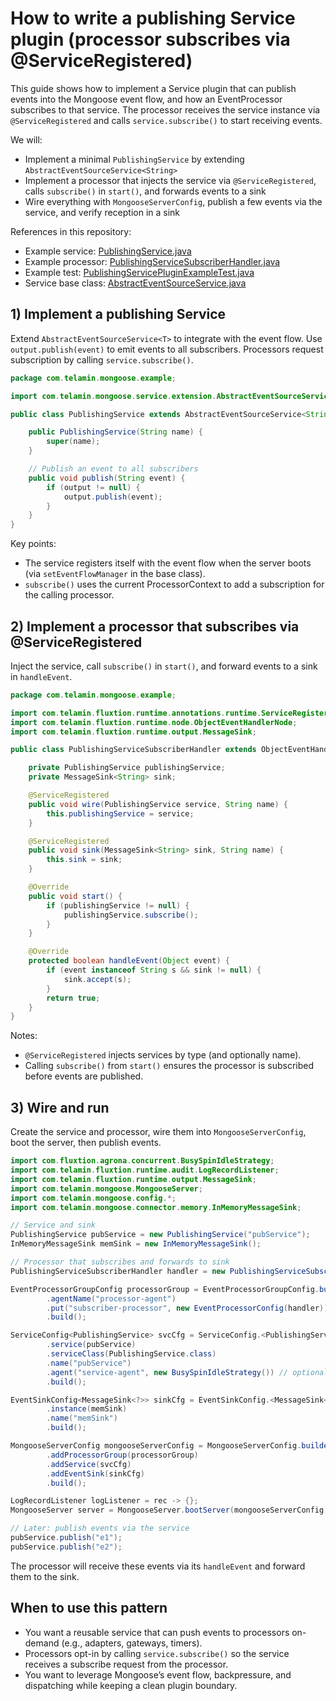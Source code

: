 # How to write a publishing Service plugin (processor subscribes via @ServiceRegistered)

This guide shows how to implement a Service plugin that can publish events into the Mongoose event flow, and how an
EventProcessor subscribes to that service. The processor receives the service instance via `@ServiceRegistered` and
calls
`service.subscribe()` to start receiving events.

We will:

- Implement a minimal `PublishingService` by extending `AbstractEventSourceService<String>`
- Implement a processor that injects the service via `@ServiceRegistered`, calls `subscribe()` in `start()`, and
  forwards events to a sink
- Wire everything with `MongooseServerConfig`, publish a few events via the service, and verify reception in a sink

References in this repository:

- Example
  service: [PublishingService.java]({{source_root}}/test/java/com/telamin/mongoose/example/PublishingService.java)
- Example
  processor: [PublishingServiceSubscriberHandler.java]({{source_root}}/test/java/com/telamin/mongoose/example/PublishingServiceSubscriberHandler.java)
- Example
  test: [PublishingServicePluginExampleTest.java]({{source_root}}/test/java/com/telamin/mongoose/example/PublishingServicePluginExampleTest.java)
- Service base
  class: [AbstractEventSourceService.java]({{source_root}}/main/java/com/telamin/mongoose/service/extension/AbstractEventSourceService.java)

## 1) Implement a publishing Service

Extend `AbstractEventSourceService<T>` to integrate with the event flow. Use `output.publish(event)` to emit events to
all subscribers. Processors request subscription by calling `service.subscribe()`.

```java
package com.telamin.mongoose.example;

import com.telamin.mongoose.service.extension.AbstractEventSourceService;

public class PublishingService extends AbstractEventSourceService<String> {

    public PublishingService(String name) {
        super(name);
    }

    // Publish an event to all subscribers
    public void publish(String event) {
        if (output != null) {
            output.publish(event);
        }
    }
}
```

Key points:

- The service registers itself with the event flow when the server boots (via `setEventFlowManager` in the base class).
- `subscribe()` uses the current ProcessorContext to add a subscription for the calling processor.

## 2) Implement a processor that subscribes via @ServiceRegistered

Inject the service, call `subscribe()` in `start()`, and forward events to a sink in `handleEvent`.

```java
package com.telamin.mongoose.example;

import com.telamin.fluxtion.runtime.annotations.runtime.ServiceRegistered;
import com.telamin.fluxtion.runtime.node.ObjectEventHandlerNode;
import com.telamin.fluxtion.runtime.output.MessageSink;

public class PublishingServiceSubscriberHandler extends ObjectEventHandlerNode {

    private PublishingService publishingService;
    private MessageSink<String> sink;

    @ServiceRegistered
    public void wire(PublishingService service, String name) {
        this.publishingService = service;
    }

    @ServiceRegistered
    public void sink(MessageSink<String> sink, String name) {
        this.sink = sink;
    }

    @Override
    public void start() {
        if (publishingService != null) {
            publishingService.subscribe();
        }
    }

    @Override
    protected boolean handleEvent(Object event) {
        if (event instanceof String s && sink != null) {
            sink.accept(s);
        }
        return true;
    }
}
```

Notes:

- `@ServiceRegistered` injects services by type (and optionally name).
- Calling `subscribe()` from `start()` ensures the processor is subscribed before events are published.

## 3) Wire and run

Create the service and processor, wire them into `MongooseServerConfig`, boot the server, then publish events.

```java
import com.fluxtion.agrona.concurrent.BusySpinIdleStrategy;
import com.telamin.fluxtion.runtime.audit.LogRecordListener;
import com.telamin.fluxtion.runtime.output.MessageSink;
import com.telamin.mongoose.MongooseServer;
import com.telamin.mongoose.config.*;
import com.telamin.mongoose.connector.memory.InMemoryMessageSink;

// Service and sink
PublishingService pubService = new PublishingService("pubService");
InMemoryMessageSink memSink = new InMemoryMessageSink();

// Processor that subscribes and forwards to sink
PublishingServiceSubscriberHandler handler = new PublishingServiceSubscriberHandler();

EventProcessorGroupConfig processorGroup = EventProcessorGroupConfig.builder()
        .agentName("processor-agent")
        .put("subscriber-processor", new EventProcessorConfig(handler))
        .build();

ServiceConfig<PublishingService> svcCfg = ServiceConfig.<PublishingService>builder()
        .service(pubService)
        .serviceClass(PublishingService.class)
        .name("pubService")
        .agent("service-agent", new BusySpinIdleStrategy()) // optional: can omit to run without its own agent
        .build();

EventSinkConfig<MessageSink<?>> sinkCfg = EventSinkConfig.<MessageSink<?>>builder()
        .instance(memSink)
        .name("memSink")
        .build();

MongooseServerConfig mongooseServerConfig = MongooseServerConfig.builder()
        .addProcessorGroup(processorGroup)
        .addService(svcCfg)
        .addEventSink(sinkCfg)
        .build();

LogRecordListener logListener = rec -> {};
MongooseServer server = MongooseServer.bootServer(mongooseServerConfig, logListener);

// Later: publish events via the service
pubService.publish("e1");
pubService.publish("e2");
```

The processor will receive these events via its `handleEvent` and forward them to the sink.

## When to use this pattern

- You want a reusable service that can push events to processors on-demand (e.g., adapters, gateways, timers).
- Processors opt-in by calling `service.subscribe()` so the service receives a subscribe request from the processor.
- You want to leverage Mongoose’s event flow, backpressure, and dispatching while keeping a clean plugin boundary.
